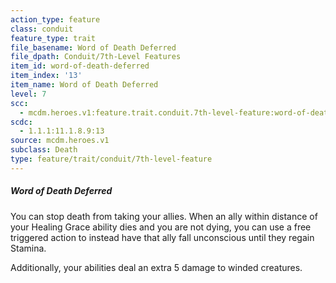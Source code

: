 ```yaml
---
action_type: feature
class: conduit
feature_type: trait
file_basename: Word of Death Deferred
file_dpath: Conduit/7th-Level Features
item_id: word-of-death-deferred
item_index: '13'
item_name: Word of Death Deferred
level: 7
scc:
  - mcdm.heroes.v1:feature.trait.conduit.7th-level-feature:word-of-death-deferred
scdc:
  - 1.1.1:11.1.8.9:13
source: mcdm.heroes.v1
subclass: Death
type: feature/trait/conduit/7th-level-feature
---
```


##### Word of Death Deferred

You can stop death from taking your allies. When an ally within distance of your Healing Grace ability dies and you are not dying, you can use a free triggered action to instead have that ally fall unconscious until they regain Stamina.

Additionally, your abilities deal an extra 5 damage to winded creatures.
